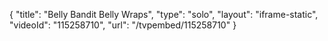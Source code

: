 {
    "title": "Belly Bandit Belly Wraps",
    "type": "solo",
    "layout": "iframe-static",
    "videoId": "115258710",
    "url": "\/tvpembed\/115258710"
}